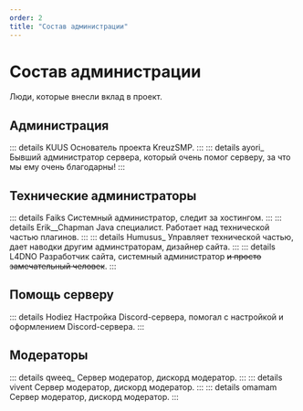 ```yaml
---
order: 2
title: "Состав администрации"
---
```


# Состав администрации

Люди, которые внесли вклад в проект.

## Администрация
::: details KUUS
Основатель проекта KreuzSMP.
:::
::: details ayori_
Бывший администратор сервера, который очень помог серверу, за что мы ему очень благодарны!
:::

## Технические администраторы
::: details Faiks
Системный администратор, следит за хостингом.
:::
::: details Erik__Chapman
Java специалист. Работает над технической частью плагинов.
:::
::: details Humusus_
Управляет технической частью, дает наводки другим админстраторам, дизайнер сайта.
:::
::: details L4DNO
Разработчик сайта, системный администратор ~~и просто замечательный человек~~.
:::


## Помощь серверу
::: details Hodiez
Настройка Discord-сервера, помогал с настройкой и оформлением Discord-сервера.
:::

## Модераторы
::: details qweeq_
Сервер модератор, дискорд модератор.
:::
::: details vivent
Сервер модератор, дискорд модератор.
:::
::: details omamam
Сервер модератор, дискорд модератор.
:::